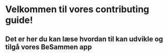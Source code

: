 # Velkommen til vores contributing guide!
## Det er her du kan læse hvordan til kan udvikle og tilgå vores BeSammen app
